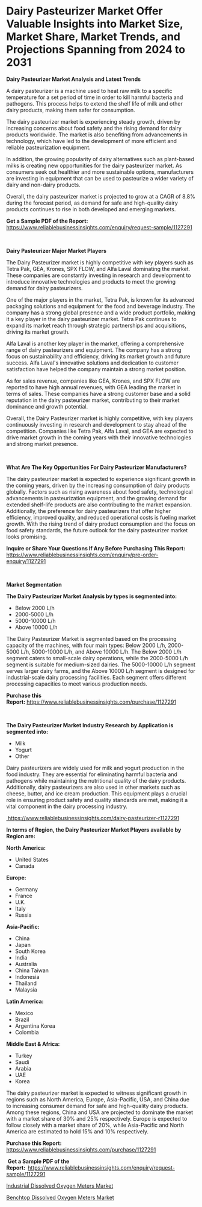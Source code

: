 <p><h1>Dairy Pasteurizer Market Offer Valuable Insights into Market Size, Market Share, Market Trends, and Projections Spanning from 2024 to 2031</h1></p><p><strong>Dairy Pasteurizer Market Analysis and Latest Trends</strong></p>
<p><p>A dairy pasteurizer is a machine used to heat raw milk to a specific temperature for a set period of time in order to kill harmful bacteria and pathogens. This process helps to extend the shelf life of milk and other dairy products, making them safer for consumption.</p><p>The dairy pasteurizer market is experiencing steady growth, driven by increasing concerns about food safety and the rising demand for dairy products worldwide. The market is also benefiting from advancements in technology, which have led to the development of more efficient and reliable pasteurization equipment.</p><p>In addition, the growing popularity of dairy alternatives such as plant-based milks is creating new opportunities for the dairy pasteurizer market. As consumers seek out healthier and more sustainable options, manufacturers are investing in equipment that can be used to pasteurize a wider variety of dairy and non-dairy products.</p><p>Overall, the dairy pasteurizer market is projected to grow at a CAGR of 8.8% during the forecast period, as demand for safe and high-quality dairy products continues to rise in both developed and emerging markets.</p></p>
<p><strong>Get a Sample PDF of the Report:&nbsp;</strong> <a href="https://www.reliablebusinessinsights.com/enquiry/request-sample/1127291">https://www.reliablebusinessinsights.com/enquiry/request-sample/1127291</a></p>
<p>&nbsp;</p>
<p><strong>Dairy Pasteurizer Major Market Players</strong></p>
<p><p>The Dairy Pasteurizer market is highly competitive with key players such as Tetra Pak, GEA, Krones, SPX FLOW, and Alfa Laval dominating the market. These companies are constantly investing in research and development to introduce innovative technologies and products to meet the growing demand for dairy pasteurizers.</p><p>One of the major players in the market, Tetra Pak, is known for its advanced packaging solutions and equipment for the food and beverage industry. The company has a strong global presence and a wide product portfolio, making it a key player in the dairy pasteurizer market. Tetra Pak continues to expand its market reach through strategic partnerships and acquisitions, driving its market growth.</p><p>Alfa Laval is another key player in the market, offering a comprehensive range of dairy pasteurizers and equipment. The company has a strong focus on sustainability and efficiency, driving its market growth and future success. Alfa Laval's innovative solutions and dedication to customer satisfaction have helped the company maintain a strong market position.</p><p>As for sales revenue, companies like GEA, Krones, and SPX FLOW are reported to have high annual revenues, with GEA leading the market in terms of sales. These companies have a strong customer base and a solid reputation in the dairy pasteurizer market, contributing to their market dominance and growth potential.</p><p>Overall, the Dairy Pasteurizer market is highly competitive, with key players continuously investing in research and development to stay ahead of the competition. Companies like Tetra Pak, Alfa Laval, and GEA are expected to drive market growth in the coming years with their innovative technologies and strong market presence.</p></p>
<p>&nbsp;</p>
<p><strong>What Are The Key Opportunities For Dairy Pasteurizer Manufacturers?</strong></p>
<p><p>The dairy pasteurizer market is expected to experience significant growth in the coming years, driven by the increasing consumption of dairy products globally. Factors such as rising awareness about food safety, technological advancements in pasteurization equipment, and the growing demand for extended shelf-life products are also contributing to the market expansion. Additionally, the preference for dairy pasteurizers that offer higher efficiency, improved quality, and reduced operational costs is fueling market growth. With the rising trend of dairy product consumption and the focus on food safety standards, the future outlook for the dairy pasteurizer market looks promising.</p></p>
<p><strong>Inquire or Share Your Questions If Any Before Purchasing This Report:</strong> <a href="https://www.reliablebusinessinsights.com/enquiry/pre-order-enquiry/1127291">https://www.reliablebusinessinsights.com/enquiry/pre-order-enquiry/1127291</a></p>
<p>&nbsp;</p>
<p><strong>Market Segmentation</strong></p>
<p><strong>The Dairy Pasteurizer Market Analysis by types is segmented into:</strong></p>
<p><ul><li>Below 2000 L/h</li><li>2000-5000 L/h</li><li>5000-10000 L/h</li><li>Above 10000 L/h</li></ul></p>
<p><p>The Dairy Pasteurizer Market is segmented based on the processing capacity of the machines, with four main types: Below 2000 L/h, 2000-5000 L/h, 5000-10000 L/h, and Above 10000 L/h. The Below 2000 L/h segment caters to small-scale dairy operations, while the 2000-5000 L/h segment is suitable for medium-sized dairies. The 5000-10000 L/h segment serves larger dairy farms, and the Above 10000 L/h segment is designed for industrial-scale dairy processing facilities. Each segment offers different processing capacities to meet various production needs.</p></p>
<p><strong>Purchase this Report:&nbsp;</strong><a href="https://www.reliablebusinessinsights.com/purchase/1127291">https://www.reliablebusinessinsights.com/purchase/1127291</a></p>
<p>&nbsp;</p>
<p><strong>The Dairy Pasteurizer Market Industry Research by Application is segmented into:</strong></p>
<p><ul><li>Milk</li><li>Yogurt</li><li>Other</li></ul></p>
<p><p>Dairy pasteurizers are widely used for milk and yogurt production in the food industry. They are essential for eliminating harmful bacteria and pathogens while maintaining the nutritional quality of the dairy products. Additionally, dairy pasteurizers are also used in other markets such as cheese, butter, and ice cream production. This equipment plays a crucial role in ensuring product safety and quality standards are met, making it a vital component in the dairy processing industry.</p></p>
<p><a href="https://www.reliablebusinessinsights.com/dairy-pasteurizer-r1127291">&nbsp;https://www.reliablebusinessinsights.com/dairy-pasteurizer-r1127291</a></p>
<p><strong>In terms of Region, the Dairy Pasteurizer Market Players available by Region are:</strong></p>
<p>
    <p> <strong> North America: </strong>
        <ul>
            <li>United States</li>
            <li>Canada</li>
        </ul>
        </p> 
    <p> <strong> Europe: </strong>
        <ul>
            <li>Germany</li>
            <li>France</li>
            <li>U.K.</li>
            <li>Italy</li>
            <li>Russia</li>
        </ul>
        </p> 
    <p> <strong> Asia-Pacific: </strong>
        <ul>
            <li>China</li>
            <li>Japan</li>
            <li>South Korea</li>
            <li>India</li>
            <li>Australia</li>
            <li>China Taiwan</li>
            <li>Indonesia</li>
            <li>Thailand</li>
            <li>Malaysia</li>
        </ul>
        </p> 
    <p> <strong> Latin America: </strong>
        <ul>
            <li>Mexico</li>
            <li>Brazil</li>
            <li>Argentina Korea</li>
            <li>Colombia</li>
        </ul>
        </p> 
    <p> <strong> Middle East & Africa: </strong>
        <ul>
            <li>Turkey</li>
            <li>Saudi</li>
            <li>Arabia</li>
            <li>UAE</li>
            <li>Korea</li>
        </ul>
    </p>
    </p>
<p><p>The dairy pasteurizer market is expected to witness significant growth in regions such as North America, Europe, Asia-Pacific, USA, and China due to increasing consumer demand for safe and high-quality dairy products. Among these regions, China and USA are projected to dominate the market with a market share of 30% and 25% respectively. Europe is expected to follow closely with a market share of 20%, while Asia-Pacific and North America are estimated to hold 15% and 10% respectively.</p></p>
<p><strong>Purchase this Report: </strong><a href="https://www.reliablebusinessinsights.com/purchase/1127291">https://www.reliablebusinessinsights.com/purchase/1127291</a></p>
<p>&nbsp;<strong>Get a Sample PDF of the Report:&nbsp;&nbsp;</strong><a href="https://www.reliablebusinessinsights.com/enquiry/request-sample/1127291">https://www.reliablebusinessinsights.com/enquiry/request-sample/1127291</a></p>
<p><strong></strong></p>
<p><p><a href="https://view.publitas.com/reportprime-1/industrial-dissolved-oxygen-meters-market-size-market-segmentation-market-trends-and-growth-analysis-forecast-till-2031/">Industrial Dissolved Oxygen Meters Market</a></p><p><a href="https://view.publitas.com/reportprime-1/global-benchtop-dissolved-oxygen-meters-market-share-and-growth-opportunities-and-market-size-growing-with-a-cagr-of-11-3-for-period-from-2024-2031/">Benchtop Dissolved Oxygen Meters Market</a></p></p>